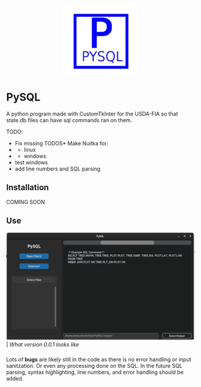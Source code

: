 <p align="center">
  <picture>
    <img src="./github_media/logo.png">
  </picture>
</p>

# PySQL
A python program made with CustomTkInter for the USDA-FIA so that state.db files can have sql commands ran on them. 

TODO:
* Fix missing TODOS* Make Nuitka for:
* * linux
* * windows
* test windows
* add line numbers and SQL parsing

## Installation
COMING SOON

## Use
![](github_media/example_GUI.png)
| _What version 0.0.1 looks like_
###
Lots of **bugs** are likely still in the code as there is no error handling or input sanitzation. Or even any processing done on the SQL. In the future SQL parsing, syntax highlighting, line numbers, and error handling should be added. 

